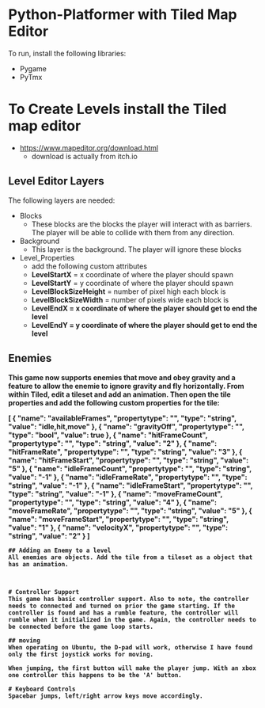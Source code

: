 # Python-Platformer with Tiled Map Editor

To run, install the following libraries:
- Pygame
- PyTmx

# To Create Levels install the Tiled map editor
- https://www.mapeditor.org/download.html
    - download is actually from itch.io

## Level Editor Layers
The following layers are needed:
- Blocks
    - These blocks are the blocks the player will interact with as barriers. The player will be able to collide with them from any direction.
- Background
    - This layer is the background. The player will ignore these blocks
- Level_Properties
    - add the following custom attributes
    - <b>LevelStartX</b> = x coordinate of where the player should spawn
    - <b>LevelStartY</b> = y coordinate of where the player should spawn
    - <b>LevelBlockSizeHeight</b> = number of pixel high each block is
    - <b>LevelBlockSizeWidth</b> = number of pixels wide each block is
    - <b>LevelEndX = x coordinate of where the player should get to end the level
    - <b>LevelEndY</b> = y coordinate of where the player should get to end the level

## Enemies
This game now supports enemies that move and obey gravity and a feature to allow the enemie to ignore gravity and fly horizontally. From within Tiled, edit a tileset and add an animation. Then open the tile properties and add the following custom properties for the tile:

[
    {
        "name": "availableFrames",
        "propertytype": "",
        "type": "string",
        "value": "idle,hit,move"
    },
    {
        "name": "gravityOff",
        "propertytype": "",
        "type": "bool",
        "value": true
    },
    {
        "name": "hitFrameCount",
        "propertytype": "",
        "type": "string",
        "value": "2"
    },
    {
        "name": "hitFrameRate",
        "propertytype": "",
        "type": "string",
        "value": "3"
    },
    {
        "name": "hitFrameStart",
        "propertytype": "",
        "type": "string",
        "value": "5"
    },
    {
        "name": "idleFrameCount",
        "propertytype": "",
        "type": "string",
        "value": "-1"
    },
    {
        "name": "idleFrameRate",
        "propertytype": "",
        "type": "string",
        "value": "-1"
    },
    {
        "name": "idleFrameStart",
        "propertytype": "",
        "type": "string",
        "value": "-1"
    },
    {
        "name": "moveFrameCount",
        "propertytype": "",
        "type": "string",
        "value": "4"
    },
    {
        "name": "moveFrameRate",
        "propertytype": "",
        "type": "string",
        "value": "5"
    },
    {
        "name": "moveFrameStart",
        "propertytype": "",
        "type": "string",
        "value": "1"
    },
    {
        "name": "velocityX",
        "propertytype": "",
        "type": "string",
        "value": "2"
    }
]

    ## Adding an Enemy to a level
    All enemies are objects. Add the tile from a tileset as a object that has an animation.

    

    # Controller Support
    This game has basic controller support. Also to note, the controller needs to connected and turned on prior the game starting. If the controller is found and has a rumble feature, the controller will rumble when it initialized in the game. Again, the controller needs to be connected before the game loop starts.
    
    ## moving
    When operating on Ubuntu, the D-pad will work, otherwise I have found only the first joystick works for moving.

    When jumping, the first button will make the player jump. With an xbox one controller this happens to be the 'A' button.

    # Keyboard Controls
    Spacebar jumps, left/right arrow keys move accordingly.